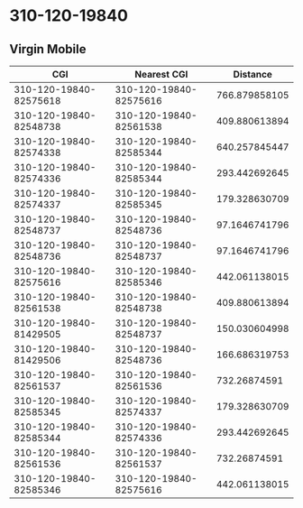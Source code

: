 # 310-120-19840
## Virgin Mobile


| CGI | Nearest CGI | Distance |
|-----|-------------|----------|
| 310-120-19840-82575618 | 310-120-19840-82575616 | 766.879858105 |
| 310-120-19840-82548738 | 310-120-19840-82561538 | 409.880613894 |
| 310-120-19840-82574338 | 310-120-19840-82585344 | 640.257845447 |
| 310-120-19840-82574336 | 310-120-19840-82585344 | 293.442692645 |
| 310-120-19840-82574337 | 310-120-19840-82585345 | 179.328630709 |
| 310-120-19840-82548737 | 310-120-19840-82548736 | 97.1646741796 |
| 310-120-19840-82548736 | 310-120-19840-82548737 | 97.1646741796 |
| 310-120-19840-82575616 | 310-120-19840-82585346 | 442.061138015 |
| 310-120-19840-82561538 | 310-120-19840-82548738 | 409.880613894 |
| 310-120-19840-81429505 | 310-120-19840-82548737 | 150.030604998 |
| 310-120-19840-81429506 | 310-120-19840-82548736 | 166.686319753 |
| 310-120-19840-82561537 | 310-120-19840-82561536 | 732.26874591 |
| 310-120-19840-82585345 | 310-120-19840-82574337 | 179.328630709 |
| 310-120-19840-82585344 | 310-120-19840-82574336 | 293.442692645 |
| 310-120-19840-82561536 | 310-120-19840-82561537 | 732.26874591 |
| 310-120-19840-82585346 | 310-120-19840-82575616 | 442.061138015 |
